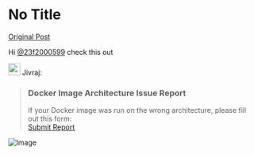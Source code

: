 # No Title

[Original Post](https://discourse.onlinedegree.iitm.ac.in/t/171141/88)

<p>Hi <a class="mention" href="/u/23f2000599">@23f2000599</a> check this out</p>
<aside class="quote group-ds-students" data-username="Jivraj" data-post="1" data-topic="171141">
<div class="title">
<div class="quote-controls"></div>
<img alt="" width="24" height="24" src="https://avatars.discourse-cdn.com/v4/letter/j/b9bd4f/48.png" class="avatar"> Jivraj:</div>
<blockquote>
<h3><strong>Docker Image Architecture Issue Report</strong></h3>
<p>If your Docker image was run on the wrong architecture, please fill out this form:<br>
<a href="https://docs.google.com/forms/d/e/1FAIpQLSerCpqod-5ArJWTW_QW5PenyfZJHH_cmcUw3s8dAoG3zDZm8g/viewform?usp=sharing" rel="noopener nofollow ugc">Submit Report</a></p>
</blockquote>
</aside>

![Image](https://avatars.discourse-cdn.com/v4/letter/j/b9bd4f/48.png)